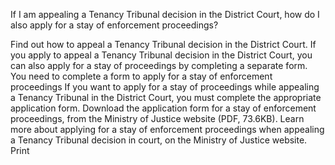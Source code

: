 If I am appealing a Tenancy Tribunal decision in the District Court, how do I also apply for a stay of enforcement proceedings?

Find out how to appeal a Tenancy Tribunal decision in the District Court.
If you apply to appeal a Tenancy Tribunal decision in the District Court, you can also apply for a stay of proceedings by completing a separate form.
You need to complete a form to apply for a stay of enforcement proceedings
If you want to apply for a stay of proceedings while appealing a Tenancy Tribunal in the District Court, you must complete the appropriate application form.
Download the application form for a stay of enforcement proceedings, from the Ministry of Justice website (PDF, 73.6KB).
Learn more about applying for a stay of enforcement proceedings when appealing a Tenancy Tribunal decision in court, on the Ministry of Justice website.  Print 
